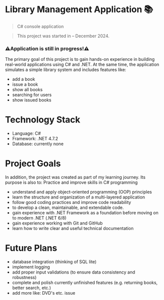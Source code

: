#   Library Management Application 📚
> C# console application

> This project was started in – December 2024.
>

### :warning:Application is still in progress!:warning:

The primary goal of this project is to gain hands-on experience in building real-world applications using C# and .NET.
At the same time, the application simulates a simple library system and includes features like:

   - add a book
   - issue a book
   - show all books
   - searching for users
   - show issued books
   
#    Technology Stack
- Language: C#
- Framework: .NET 4.7.2
- Database: currently none

#   Project Goals
 
In addition, the project was created as part of my learning journey. Its purpose is also to:
Practice and improve skills in C# programming
   - understand and apply object-oriented programming (OOP) principles
   - learn the structure and organization of a multi-layered application
   - follow good coding practices and improve code readability
   - to develop a clean, maintainable, and extendable code.
   - gain experience with .NET Framework as a foundation before moving on to modern .NET (.NET 6/8)
   - gain experience working with Git and GitHub
   - learn how to write clear and useful technical documentation

#   Future Plans

   - database integration (thinking of SQL lite)
   - implement logging
   - add proper input validations (to ensure data consistency and robustness)
   - complete and polish currently unfinished features (e.g. returning books, better search, etc.)
   - add more like: DVD's etc. issue
     
    

